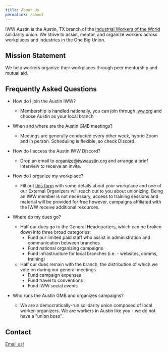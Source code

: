 ```yaml
---
title: About Us
permalink: /about
---
```

IWW Austin is the Austin, TX branch of the [Industrial Workers of the World](https://iww.org) solidarity union. We strive to assist, 
mentor, and organize workers across workplaces and industries in the One Big Union. 

## Mission Statement
We help workers organize their workplaces through peer mentorship and mutual aid.

## Frequently Asked Questions

- How do I join the Austin IWW?
    - Membership is handled nationally, you can join through [iww.org](https://iww.org) and choose Austin as your local branch

- When and where are the Austin GMB meetings?
    - Meetings are generally conducted every other week, hybrid Zoom and in person. Scheduling is flexible, so check Discord.

- How do I access the Austin IWW Discord?
    - Drop an email to [organize@iwwaustin.org](mailto:organize@iwwaustin.org) and arrange a brief interview to receive an invite.

- How do I organize my workplace?
    - Fill out [this form](https://docs.google.com/forms/d/e/1FAIpQLSeeym9GkN9CycIvN60onzUDriOnbyGqGeQj3_brstlXJ-XnWw/viewform) with
      some details about your workplace and one of our External Organizers will reach out to you about unionizing. Being
      an IWW member is not necessary, access to training sessions and material will be provided for free however,
      campaigns affiliated with the IWW receive additional resources.

- Where do my dues go?
    - Half our dues go to the General Headquarters, which can be broken down into three broad categories:
        - Fund our limited paid staff who assist in administration and communication between branches
        - Fund national organizing campaigns
        - Fund infrastructure for local branches (i.e. - websites, comms, training)
    - Half our dues remain with the branch, the distribution of which we vote on during our general meetings
        - Fund campaign expenses
        - Fund travel to conventions
        - Fund IWW social events

- Who runs the Austin GMB and organizes campaigns?
    - We are a democratically-run solidarity union composed of local worker-organizers.  We are workers in Austin like
    you - we do not have a "union boss".

## Contact
[Email us!](mailto:organize@iwwaustin.org)
